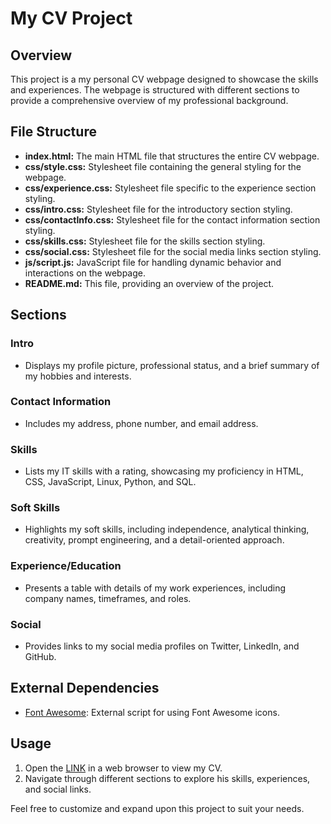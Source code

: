 # My CV Project

## Overview
This project is a my personal CV webpage designed to showcase the skills and experiences. The webpage is structured with different sections to provide a comprehensive overview of my professional background.

## File Structure
- **index.html:** The main HTML file that structures the entire CV webpage.
- **css/style.css:** Stylesheet file containing the general styling for the webpage.
- **css/experience.css:** Stylesheet file specific to the experience section styling.
- **css/intro.css:** Stylesheet file for the introductory section styling.
- **css/contactInfo.css:** Stylesheet file for the contact information section styling.
- **css/skills.css:** Stylesheet file for the skills section styling.
- **css/social.css:** Stylesheet file for the social media links section styling.
- **js/script.js:** JavaScript file for handling dynamic behavior and interactions on the webpage.
- **README.md:** This file, providing an overview of the project.

## Sections

### Intro
- Displays my profile picture, professional status, and a brief summary of my hobbies and interests.

### Contact Information
- Includes my address, phone number, and email address.

### Skills
- Lists my IT skills with a rating, showcasing my proficiency in HTML, CSS, JavaScript, Linux, Python, and SQL.

### Soft Skills
- Highlights my soft skills, including independence, analytical thinking, creativity, prompt engineering, and a detail-oriented approach.

### Experience/Education
- Presents a table with details of my work experiences, including company names, timeframes, and roles.

### Social
- Provides links to my social media profiles on Twitter, LinkedIn, and GitHub.

## External Dependencies
- [Font Awesome](https://kit.fontawesome.com/b99e675b6e.js): External script for using Font Awesome icons.

## Usage
1. Open the [LINK](https://batsnuff.github.io/my-coded-CV/) in a web browser to view my CV.
2. Navigate through different sections to explore his skills, experiences, and social links.

Feel free to customize and expand upon this project to suit your needs.
